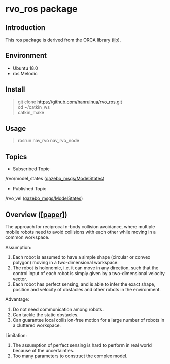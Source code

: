 # rvo_ros package

## Introduction

This ros package is derived from the ORCA library ([lib](http://gamma.cs.unc.edu/RVO2/)).

## Environment

- Ubuntu 18.0
- ros Melodic

## Install

> git clone https://github.com/hanruihua/rvo_ros.git  
> cd ~/catkin_ws  
> catkin_make  

## Usage

> rosrun nav_rvo nav_rvo_node

## Topics

- Subscribed Topic

/rvo/model_states ([gazebo_msgs/ModelStates](http://docs.ros.org/jade/api/gazebo_msgs/html/msg/ModelStates.html))

- Published Topic

/rvo_vel ([gazebo_msgs/ModelStates](http://docs.ros.org/jade/api/gazebo_msgs/html/msg/ModelStates.html))

## Overview ([[paper]](http://citeseerx.ist.psu.edu/viewdoc/download?doi=10.1.1.162.265&rep=rep1&type=pdf))

The approach for reciprocal n-body collision avoidance, where multiple mobile robots need to avoid collisions with each other while moving in a common workspace.

Assumption:

1. Each robot is assumed to have a simple shape (circular or convex polygon) moving in a two-dimensional workspace.
2. The robot is holonomic, i.e. it can move in any direction, such that the control input of each robot is simply given by a two-dimensional velocity vector.
3. Each robot has perfect sensing, and is able to infer the exact shape, position and velocity of obstacles and other robots in the environment.

Advantage:

1. Do not need communication among robots.
2. Can tackle the static obstacles.
3. Can guarantee local collision-free motion for a large number of robots in a cluttered workspace.

Limitation:

1. The assumption of perfect sensing is hard to perform in real world because of the uncertainties.
2. Too many parameters to construct the complex model.  






